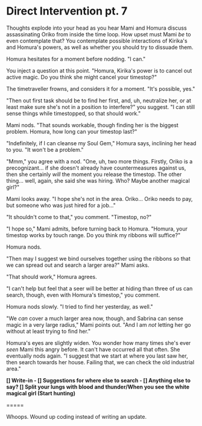 # Direct Intervention pt. 7

Thoughts explode into your head as you hear Mami and Homura discuss assassinating Oriko from inside the time loop. How upset must Mami *be* to even contemplate that? You contemplate possible interactions of Kirika's and Homura's powers, as well as whether you should try to dissuade them.

Homura hesitates for a moment before nodding. "I can."

You inject a question at this point. "Homura, Kirika's power is to cancel out active magic. Do you think she might cancel your timestop?"

The timetraveller frowns, and considers it for a moment. "It's possible, yes."

"Then out first task should be to find her first, and, uh, neutralize her, or at least make sure she's not in a position to interfere?" you suggest. "I can still sense things while timestopped, so that should work."

Mami nods. "That sounds workable, though finding her is the biggest problem. Homura, how long can your timestop last?"

"Indefinitely, if I can cleanse my Soul Gem," Homura says, inclining her head to you. "It won't be a problem."

"Mmm," you agree with a nod. "One, uh, two more things. Firstly, Oriko is a precognizant... if she doesn't already have countermeasures against us, then she certainly *will* the moment you release the timestop. The other thing... well, again, she said she was hiring. Who? Maybe another magical girl?"

Mami looks away. "I hope she's not in the area. Oriko... Oriko needs to pay, but someone who was just hired for a job..."

"It shouldn't come to that," you comment. "Timestop, no?"

"I hope so," Mami admits, before turning back to Homura. "Homura, your timestop works by touch range. Do you think my ribbons will suffice?"

Homura nods.

"Then may I suggest we bind ourselves together using the ribbons so that we can spread out and search a larger area?" Mami asks.

"That should work," Homura agrees.

"I can't help but feel that a seer will be better at hiding than three of us can search, though, even with Homura's timestop," you comment.

Homura nods slowly. "I tried to find her yesterday, as well."

"We *can* cover a much larger area now, though, and Sabrina can sense magic in a very large radius," Mami points out. "And I am *not* letting her go without at least trying to find her."

Homura's eyes are slightly widen. You wonder how many times she's ever *seen* Mami this angry before. It can't have occurred all that often. She eventually nods again. "I suggest that we start at where you last saw her, then search towards her house. Failing that, we can check the old industrial area."

**\[] Write-in
\- \[] Suggestions for where else to search
\- \[] Anything else to say?
\[] Split your lungs with blood and thunder/When you see the white magical girl (Start hunting)**

\=====​

Whoops. Wound up coding instead of writing an update.

